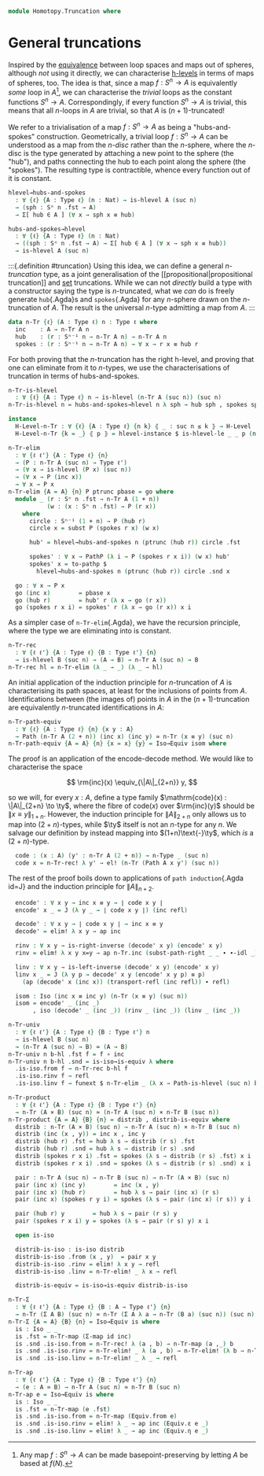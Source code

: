 <!--
```agda
open import 1Lab.Equiv.Pointed
open import 1Lab.Prelude

open import Algebra.Group.Homotopy

open import Data.Nat.Properties
open import Data.Set.Truncation
open import Data.Nat.Order
open import Data.Nat.Base
open import Data.List using (_∷_ ; [])

open import Homotopy.Space.Suspension
open import Homotopy.Space.Sphere
open import Homotopy.Loopspace
```
-->

```agda
module Homotopy.Truncation where
```

# General truncations

Inspired by the [equivalence] between loop spaces and maps out of spheres,
although _not_ using it
directly, we can characterise [h-levels] in terms of maps of spheres,
too. The idea is that, since a map $f : S^n \to A$ is equivalently
_some_ loop in $A$[^someloop], we can characterise the _trivial_ loops as
the constant functions $S^n \to A$. Correspondingly, if every function
$S^n \to A$ is trivial, this means that all $n$-loops in $A$ are
trivial, so that $A$ is $(n+1)$-truncated!

[equivalence]: Homotopy.Base.html#loop-spaces-are-equivalently-based-maps-out-of-spheres
[h-levels]: 1Lab.HLevel.html
[^someloop]: Any map $f : S^n \to A$ can be made basepoint-preserving by
letting $A$ be based at $f(N)$.

We refer to a trivialisation of a map $f : S^n \to A$ as being a
"hubs-and-spokes" construction. Geometrically, a trivial loop $f : S^n
\to A$ can be understood as a map from the $n$-_disc_ rather than the
$n$-sphere, where the $n$-disc is the type generated by attaching a new
point to the sphere (the "hub"), and paths connecting the hub to each
point along the sphere (the "spokes"). The resulting type is
contractible, whence every function out of it is constant.

```agda
hlevel→hubs-and-spokes
  : ∀ {ℓ} {A : Type ℓ} (n : Nat) → is-hlevel A (suc n)
  → (sph : Sⁿ n .fst → A)
  → Σ[ hub ∈ A ] (∀ x → sph x ≡ hub)

hubs-and-spokes→hlevel
  : ∀ {ℓ} {A : Type ℓ} (n : Nat)
  → ((sph : Sⁿ n .fst → A) → Σ[ hub ∈ A ] (∀ x → sph x ≡ hub))
  → is-hlevel A (suc n)
```

<!--
```agda
hlevel→hubs-and-spokes 0 prop sph = sph north , λ x → prop (sph x) (sph north)
hlevel→hubs-and-spokes {A = A} (suc n) h =
  helper λ x y → hlevel→hubs-and-spokes n (h x y)
  where
  helper
    : ((a b : A) → (sph : Sⁿ⁻¹ (1 + n) → a ≡ b) → Σ _ λ hub → ∀ x → sph x ≡ hub)
    → (sph : Sⁿ⁻¹ (2 + n) → A)
    → Σ _ λ hub → ∀ x → sph x ≡ hub
  helper h f = f north , sym ∘ r where
    r : (x : Sⁿ⁻¹ (2 + n)) → f north ≡ f x
    r north = refl
    r south = h (f north) (f south) (λ x i → f (merid x i)) .fst
    r (merid x i) j = hcomp (∂ i ∨ ∂ j) λ where
       k (i = i0) → f north
       k (i = i1) → h (f north) (f south) (λ x i → f (merid x i)) .snd x k j
       k (j = i0) → f north
       k (j = i1) → f (merid x i)
       k (k = i0) → f (merid x (i ∧ j))

hubs-and-spokes→hlevel {A = A} zero spheres x y
  = spheres go .snd north ∙ sym (spheres go .snd south) where
    go : Sⁿ⁻¹ 1 → A
    go north = x
    go south = y
hubs-and-spokes→hlevel {A = A} (suc n) spheres x y =
  hubs-and-spokes→hlevel n $ helper spheres x y where
  helper
    : ((sph : Sⁿ⁻¹ (2 + n) → A) → Σ _ λ hub → ∀ x → sph x ≡ hub)
    → ∀ a b
    → (sph : Sⁿ⁻¹ (1 + n) → a ≡ b)
    → Σ _ λ hub → ∀ x → sph x ≡ hub
  helper h x y f = _ , r  where
    f' : Sⁿ⁻¹ (2 + n) → A
    f' north = x
    f' south = y
    f' (merid u i) = f u i

    r : (s : Sⁿ⁻¹ (1 + n)) → f s ≡ h f' .snd north ∙ sym (h f' .snd south)
    r s i j = hcomp (∂ i ∨ ∂ j) λ where
      k (k = i0) → h f' .snd north (~ i ∨ j)
      k (i = i0) → h f' .snd (merid s j) (~ k)
      k (i = i1) → hfill (∂ j) k λ where
        l (j = i0) → x
        l (j = i1) → h f' .snd south (~ l)
        l (l = i0) → h f' .snd north j
      k (j = i0) → h f' .snd north (~ i ∧ ~ k)
      k (j = i1) → h f' .snd south (~ k)
```
-->

:::{.definition #truncation}
Using this idea, we can define a general _$n$-truncation_ type, as a
joint generalisation of the [[propositional|propositional truncation]]
and [set] truncations. While we can not _directly_ build a type with a
constructor saying the type is $n$-truncated, what we _can_ do is freely
generate `hub`{.Agda}s and `spokes`{.Agda} for any $n$-sphere drawn on
the $n$-truncation of $A$. The result is the universal $n$-type
admitting a map from $A$.
:::

[set]: Data.Set.Truncation.html

```agda
data n-Tr {ℓ} (A : Type ℓ) n : Type ℓ where
  inc    : A → n-Tr A n
  hub    : (r : Sⁿ⁻¹ n → n-Tr A n) → n-Tr A n
  spokes : (r : Sⁿ⁻¹ n → n-Tr A n) → ∀ x → r x ≡ hub r
```

For both proving that the $n$-truncation has the right h-level, and
proving that one can eliminate from it to $n$-types, we use the
characterisations of truncation in terms of hubs-and-spokes.

```agda
n-Tr-is-hlevel
  : ∀ {ℓ} {A : Type ℓ} n → is-hlevel (n-Tr A (suc n)) (suc n)
n-Tr-is-hlevel n = hubs-and-spokes→hlevel n λ sph → hub sph , spokes sph

instance
  H-Level-n-Tr : ∀ {ℓ} {A : Type ℓ} {n k} ⦃ _ : suc n ≤ k ⦄ → H-Level (n-Tr A (suc n)) k
  H-Level-n-Tr {k = _} ⦃ p ⦄ = hlevel-instance $ is-hlevel-le _ _ p (n-Tr-is-hlevel _)

n-Tr-elim
  : ∀ {ℓ ℓ'} {A : Type ℓ} {n}
  → (P : n-Tr A (suc n) → Type ℓ')
  → (∀ x → is-hlevel (P x) (suc n))
  → (∀ x → P (inc x))
  → ∀ x → P x
n-Tr-elim {A = A} {n} P ptrunc pbase = go where
  module _ (r : Sⁿ n .fst → n-Tr A (1 + n))
           (w : (x : Sⁿ n .fst) → P (r x))
    where
      circle : Sⁿ⁻¹ (1 + n) → P (hub r)
      circle x = subst P (spokes r x) (w x)

      hub' = hlevel→hubs-and-spokes n (ptrunc (hub r)) circle .fst

      spokes' : ∀ x → PathP (λ i → P (spokes r x i)) (w x) hub'
      spokes' x = to-pathp $
        hlevel→hubs-and-spokes n (ptrunc (hub r)) circle .snd x

  go : ∀ x → P x
  go (inc x)        = pbase x
  go (hub r)        = hub' r (λ x → go (r x))
  go (spokes r x i) = spokes' r (λ x → go (r x)) x i
```

<!--
```agda
instance
  Inductive-n-Tr
    : ∀ {ℓ ℓ' ℓm} {A : Type ℓ} {n} {P : n-Tr A (suc n) → Type ℓ'} ⦃ i : Inductive (∀ x → P (inc x)) ℓm ⦄
    → ⦃ _ : ∀ {x} → H-Level (P x) (suc n) ⦄
    → Inductive (∀ x → P x) ℓm
  Inductive-n-Tr ⦃ i ⦄ = record
    { from = λ f → n-Tr-elim _ (λ x → hlevel _) (i .Inductive.from f)
    }

n-Tr-elim!
  : ∀ {ℓ ℓ'} {A : Type ℓ} {n}
  → (P : n-Tr A (suc n) → Type ℓ')
  → ⦃ _ : ∀ {x} → H-Level (P x) (suc n) ⦄
  → (∀ x → P (inc x))
  → ∀ x → P x
n-Tr-elim! P f = n-Tr-elim P (λ x → hlevel _) f

n-Tr-rec!
  : ∀ {ℓ ℓ'} {A : Type ℓ} {B : Type ℓ'} {n}
  → ⦃ hl : H-Level B (suc n) ⦄
  → (A → B) → n-Tr A (suc n) → B
n-Tr-rec! = n-Tr-elim (λ _ → _) (λ _ → hlevel _)

n-Tr-map
  : ∀ {ℓ ℓ'} {A : Type ℓ} {B : Type ℓ'} {n}
  → (A → B) → n-Tr A (suc n) → n-Tr B (suc n)
n-Tr-map f = n-Tr-rec! (inc ∘ f)
```
-->

As a simpler case of `n-Tr-elim`{.Agda}, we have the recursion
principle, where the type we are eliminating into is constant.

```agda
n-Tr-rec
  : ∀ {ℓ ℓ'} {A : Type ℓ} {B : Type ℓ'} {n}
  → is-hlevel B (suc n) → (A → B) → n-Tr A (suc n) → B
n-Tr-rec hl = n-Tr-elim (λ _ → _) (λ _ → hl)
```

An initial application of the induction principle for $n$-truncation of
$A$ is characterising its path spaces, at least for the inclusions of
points from $A$. Identifications between (the images of) points in $A$
in the $(n+1)$-truncation are equivalently $n$-truncated identifications
in $A$:

```agda
n-Tr-path-equiv
  : ∀ {ℓ} {A : Type ℓ} {n} {x y : A}
  → Path (n-Tr A (2 + n)) (inc x) (inc y) ≃ n-Tr (x ≡ y) (suc n)
n-Tr-path-equiv {A = A} {n} {x = x} {y} = Iso→Equiv isom where
```

The proof is an application of the encode-decode method. We would like
to characterise the space

$$
\rm{inc}(x) \equiv_{\|A\|_{2+n}} y,
$$

so we will, for every $x : A$, define a type family $\mathrm{code}(x) :
\|A\|_{2+n} \to \ty$, where the fibre of $\mathrm{code}(x)$ over
$\rm{inc}(y)$ should be $\|x \equiv y\|_{1+n}$. However, the induction
principle for $\|A\|_{2+n}$ only allows us to map into $(2+n)$-types,
while $\ty$ itself is not an $n$-type for any $n$. We salvage our
definition by instead mapping into $(1+n)\text{-}\ty$, which _is_ a
$(2+n)$-type.

```agda
  code : (x : A) (y' : n-Tr A (2 + n)) → n-Type _ (suc n)
  code x = n-Tr-rec! λ y' → el! (n-Tr (Path A x y') (suc n))
```

The rest of the proof boils down to applications of `path
induction`{.Agda id=J} and the induction principle for $\|A\|_{n+2}$.

```agda
  encode' : ∀ x y → inc x ≡ y → ∣ code x y ∣
  encode' x _ = J (λ y _ → ∣ code x y ∣) (inc refl)

  decode' : ∀ x y → ∣ code x y ∣ → inc x ≡ y
  decode' = elim! λ x y → ap inc

  rinv : ∀ x y → is-right-inverse (decode' x y) (encode' x y)
  rinv = elim! λ x y x=y → ap n-Tr.inc (subst-path-right _ _ ∙ ∙-idl _)

  linv : ∀ x y → is-left-inverse (decode' x y) (encode' x y)
  linv x _ = J (λ y p → decode' x y (encode' x y p) ≡ p)
    (ap (decode' x (inc x)) (transport-refl (inc refl)) ∙ refl)

  isom : Iso (inc x ≡ inc y) (n-Tr (x ≡ y) (suc n))
  isom = encode' _ (inc _)
       , iso (decode' _ (inc _)) (rinv _ (inc _)) (linv _ (inc _))
```

```agda
n-Tr-univ
  : ∀ {ℓ ℓ'} {A : Type ℓ} {B : Type ℓ'} n
  → is-hlevel B (suc n)
  → (n-Tr A (suc n) → B) ≃ (A → B)
n-Tr-univ n b-hl .fst f = f ∘ inc
n-Tr-univ n b-hl .snd = is-iso→is-equiv λ where
  .is-iso.from f → n-Tr-rec b-hl f
  .is-iso.rinv f → refl
  .is-iso.linv f → funext $ n-Tr-elim _ (λ x → Path-is-hlevel (suc n) b-hl) λ _ → refl
```

```agda
n-Tr-product
  : ∀ {ℓ ℓ'} {A : Type ℓ} {B : Type ℓ'} {n}
  → n-Tr (A × B) (suc n) ≃ (n-Tr A (suc n) × n-Tr B (suc n))
n-Tr-product {A = A} {B} {n} = distrib , distrib-is-equiv where
  distrib : n-Tr (A × B) (suc n) → n-Tr A (suc n) × n-Tr B (suc n)
  distrib (inc (x , y)) = inc x , inc y
  distrib (hub r) .fst = hub λ s → distrib (r s) .fst
  distrib (hub r) .snd = hub λ s → distrib (r s) .snd
  distrib (spokes r x i) .fst = spokes (λ s → distrib (r s) .fst) x i
  distrib (spokes r x i) .snd = spokes (λ s → distrib (r s) .snd) x i

  pair : n-Tr A (suc n) → n-Tr B (suc n) → n-Tr (A × B) (suc n)
  pair (inc x) (inc y)        = inc (x , y)
  pair (inc x) (hub r)        = hub λ s → pair (inc x) (r s)
  pair (inc x) (spokes r y i) = spokes (λ s → pair (inc x) (r s)) y i

  pair (hub r) y        = hub λ s → pair (r s) y
  pair (spokes r x i) y = spokes (λ s → pair (r s) y) x i

  open is-iso

  distrib-is-iso : is-iso distrib
  distrib-is-iso .from (x , y)  = pair x y
  distrib-is-iso .rinv = elim! λ x y → refl
  distrib-is-iso .linv = n-Tr-elim! _ λ x → refl

  distrib-is-equiv = is-iso→is-equiv distrib-is-iso

n-Tr-Σ
  : ∀ {ℓ ℓ'} {A : Type ℓ} {B : A → Type ℓ'} {n}
  → n-Tr (Σ A B) (suc n) ≃ n-Tr (Σ A λ a → n-Tr (B a) (suc n)) (suc n)
n-Tr-Σ {A = A} {B} {n} = Iso→Equiv is where
  is : Iso _ _
  is .fst = n-Tr-map (Σ-map id inc)
  is .snd .is-iso.from = n-Tr-rec! λ (a , b) → n-Tr-map (a ,_) b
  is .snd .is-iso.rinv = n-Tr-elim! _ λ (a , b) → n-Tr-elim! (λ b → n-Tr-map (Σ-map id inc) (n-Tr-map (a ,_) b) ≡ inc (a , b)) (λ _ → refl) b
  is .snd .is-iso.linv = n-Tr-elim! _ λ _ → refl

n-Tr-ap
  : ∀ {ℓ ℓ'} {A : Type ℓ} {B : Type ℓ'} {n}
  → (e : A ≃ B) → n-Tr A (suc n) ≃ n-Tr B (suc n)
n-Tr-ap e = Iso→Equiv is where
  is : Iso _ _
  is .fst = n-Tr-map (e .fst)
  is .snd .is-iso.from = n-Tr-map (Equiv.from e)
  is .snd .is-iso.rinv = elim! λ _ → ap inc (Equiv.ε e _)
  is .snd .is-iso.linv = elim! λ _ → ap inc (Equiv.η e _)
```

<!--
```agda
n-Tr∙ : ∀ {ℓ} (A∙ : Type∙ ℓ) n → Type∙ ℓ
n-Tr∙ (A , a₀) n = n-Tr A n , inc a₀

n-Tr-prop : ∀ {ℓ} {A : Type ℓ} → ∥ A ∥ ≃ n-Tr A 1
n-Tr-prop .fst = elim! n-Tr.inc
n-Tr-prop .snd = is-iso→is-equiv (iso (elim! ∥_∥.inc) (elim! λ _ → refl) (elim! λ _ → refl))

n-Tr-set : ∀ {ℓ} {A : Type ℓ} → ∥ A ∥₀ ≃ n-Tr A 2
n-Tr-set .fst = elim! n-Tr.inc
n-Tr-set .snd = is-iso→is-equiv (iso (elim! ∥_∥₀.inc) (elim! λ _ → refl) (elim! λ _ → refl))

n-Tr-Tr : ∀ {ℓ} {A : Type ℓ} n k → k ≤ n → n-Tr (n-Tr A (suc n)) (suc k) ≃ n-Tr A (suc k)
n-Tr-Tr n k p .fst = let instance _ = p in rec! inc
n-Tr-Tr n k p .snd = let instance _ = p in is-iso→is-equiv λ where
  .is-iso.from → n-Tr-rec! (n-Tr.inc ∘ n-Tr.inc)
  .is-iso.rinv → elim! λ x → refl
  .is-iso.linv → elim! λ x → refl

n-Tr-reindex : ∀ {ℓ} {A : Type ℓ} n k → n ≡ k → n-Tr A (suc n) ≃ n-Tr A (suc k)
n-Tr-reindex {A = A} n k p = done where
  instance
    _ : n ≤ k
    _ = ≤-refl' p

    _ : k ≤ n
    _ = ≤-refl' (sym p)

  done : n-Tr A (suc n) ≃ n-Tr A (suc k)
  done .fst = elim! inc
  done .snd = is-iso→is-equiv λ where
    .is-iso.from → elim! inc
    .is-iso.rinv → elim! λ x → refl
    .is-iso.linv → elim! λ x → refl

Ω-step : ∀ {ℓ} (A : Type∙ ℓ) n → n-Tr∙ (Ωⁿ 1 A) (1 + n) ≃∙ Ωⁿ 1 (n-Tr∙ A (2 + n))
Ω-step A n = Equiv.inverse n-Tr-path-equiv , refl

Ω-stepⁿ
  : ∀ {ℓ} (A : Type∙ ℓ) n k
  → n-Tr∙ (Ωⁿ k A) (1 + n) ≃∙ Ωⁿ k (n-Tr∙ A (k + suc n))

Ω-stepⁿ A n 0    = id≃ , refl
Ω-stepⁿ A n 1    = Ω-step A n
Ω-stepⁿ A n (suc (suc k)) =
  let
    fixup = n-Tr-reindex (k + (2 + n)) (suc k + suc n) (+-sucr k (suc n))
    f2    = Ωⁿ-ap (2 + k) (fixup , refl)
  in
    n-Tr∙ (Ωⁿ (2 + k) A) (suc n)                  ≃∙⟨⟩
    n-Tr∙ (Ωⁿ 1 (Ωⁿ (suc k) A)) (suc n)           ≃∙⟨ Ω-step (Ωⁿ (suc k) A) n ⟩
    Ωⁿ 1 (n-Tr∙ (Ωⁿ (suc k) A) (2 + n))           ≃∙⟨ Ωⁿ-ap 1 (Ω-stepⁿ A (suc n) (suc k)) ⟩
    Ωⁿ 1 (Ωⁿ (1 + k) (n-Tr∙ A (suc k + (2 + n)))) ≃∙⟨⟩
    Ωⁿ (2 + k) (n-Tr∙ A (suc k + (2 + n)))        ≃∙⟨ f2 ⟩
    Ωⁿ (2 + k) (n-Tr∙ A (2 + k + suc n))          ≃∙∎

πₙ-def : ∀ {ℓ} (A : Type∙ ℓ) n → (⌞ πₙ₊₁ n A ⌟ , inc refl) ≃∙ Ωⁿ (suc n) (n-Tr∙ A (suc (n + 2)))
πₙ-def A n = n-Tr-set ∙e Ω-stepⁿ A 1 (suc n) .fst , Ω-stepⁿ A 1 (suc n) .snd
```
-->
